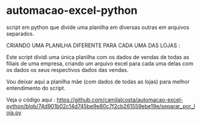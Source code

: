 # automacao-excel-python
script em python que divide uma planilha em diversas outras em arquivos separados.

CRIANDO UMA PLANILHA DIFERENTE PARA CADA UMA DAS LOJAS :

Este script dividi uma única planilha com os dados de vendas de todas as filiais de uma empresa, criando um arquivo excel para cada uma delas com os dados os seus respectivos dados das vendas.

Vou deixar aqui a planilha mãe (com dados de todas as lojas) para melhor entendimento do script.

Veja o código aqui : https://github.com/camilalcosta/automacao-excel-python/blob/74d901b02c14d745be9e80c7f2cb261559ebe19e/separar_por_loja.py
